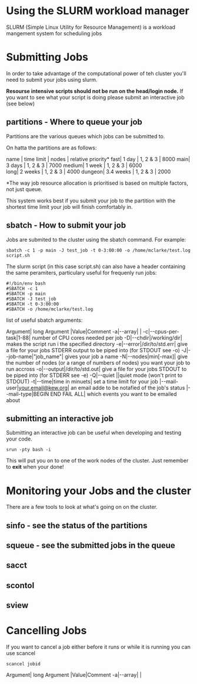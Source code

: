 # Using the SLURM workload manager

SLURM (Simple Linux Utility for Resource Management) is a workload mangement system for scheduling jobs 

# Submitting Jobs

In order to take advantage of the computational power of teh cluster you'll need to submit your jobs using slurm.

**Resourse intensive scripts should not be run on the head/login node.** If you want to see what your script is doing please submit an interactive job (see below)

## partitions - Where to queue your job

Partitions are the various queues which jobs can be submitted to.

On hatta the partitions are as follows:

name | time limit | nodes | relative priority*
fast| 1 day | 1, 2 & 3 | 8000 
main| 3 days | 1, 2 & 3 | 7000 
medium| 1 week | 1, 2 & 3 | 6000  
long| 2 weeks | 1, 2 & 3 | 4000 
dungeon| 3.4 weeks | 1, 2 & 3 | 2000 

\*The way job resource allocation is prioritised is based on multiple factors, not just queue.


This system works best if you submit your job to the partition with the shortest time limit your job will finish comfortably in. 

## sbatch - How to submit your job
Jobs are submited to the cluster using the sbatch command. For example:

	sbatch -c 1 -p main -J test_job -t 0-3:00:00 -o /home/mclarke/test.log script.sh

The slurm script (in this case script.sh)  can also have a header containing the same peramiters, particulary useful for frequenly run jobs:

	#!/bin/env bash 
	#SBATCH -c 1
	#SBATCH -p main
	#SBATCH -J test_job
	#SBATCH -t 0-3:00:00
	#SBATCH -o /home/mclarke/test.log

list of useful sbatch arguments:

Argument| long Argument |Value|Comment
-a|--array| | 
-c|--cpus-per-task|1-88| number of CPU cores needed per job
-D|--chdir|/working/dir| makes the script run i the specified directory
-e|--error|/dir/to/std.err| give a file for your jobs STDERR output to be piped into (for STDOUT see -o)
-J|--job-name|"job_name"| gives your job a name 
-N|--nodes|min[-max]| give the number of nodes (or a range of numbers of nodes) you want your job to run accross
-o|--output|/dir/to/std.out| give a file for your jobs STDOUT to be piped into (for STDERR see -e)
-Q|--quiet ||quiet mode (won't print to STDOUT)
-t|--time|time in minuets| set a time limit for your job
 |--mail-user|your.email@kew.org| an email adde to be notafied of the job's status
 |--mail-type|BEGIN END FAIL ALL| which events you want to be emailed about

## submitting an interactive job

Submitting an interactive job can be useful when developing and testing your code. 

	srun -pty bash -i 

This will put you on to one of the work nodes of the cluster. Just remember to **exit** when your done!

# Monitoring your Jobs and the cluster

There are a few tools to look at what's going on on the cluster.

## sinfo - see the status of the partitions

## squeue - see the submitted jobs in the queue

## sacct

## scontol

## sview

# Cancelling Jobs

If you want to cancel a job either before it runs or while it is running you can use scancel

	scancel jobid


Argument| long Argument |Value|Comment
-a|--array| | 

